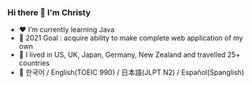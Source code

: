 ### Hi there 👋 I'm Christy

- ❤ I’m currently learning Java
- 🧡 2021 Goal : acquire ability to make complete web application of my own
- 💛 I lived in US, UK, Japan, Germany, New Zealand and travelled 25+ countries
- 💚 한국어 / English(TOEIC 990) / 日本語(JLPT N2) / Español(Spanglish)


